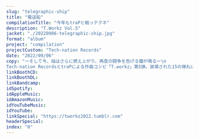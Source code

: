 ```yaml
---
slug: "telegraphic-ship"
title: "電送船"
compilationTitle: "今年もtraPと戦っテクネ"
description: "T.Workz Vol.5"
jacket: "./20220906-telegraphic-ship.jpg"
format: "album"
project: "compilation"
projectCustom: "Tech-nation Records"
date: "2022/09/06"
copy: "ーそして今、焔はさらに燃え上がり、再度の闘争を告げる鐘が鳴るー\n
Tech-nation RecordsとtraPによる作曲コンピ「T.workz」第5弾。装填された15の弾丸に戦慄せよ。"
linkBoothCD: 
linkBoothDL: 
linkBandcamp: 
idSpotify: 
idAppleMusic: 
idAmazonMusic: 
idYouTubeMusic: 
idYouTube: 
linkSpecial: "https://tworkz2022.tumblr.com"
headerSpecial: 
index: "0"
---
```

